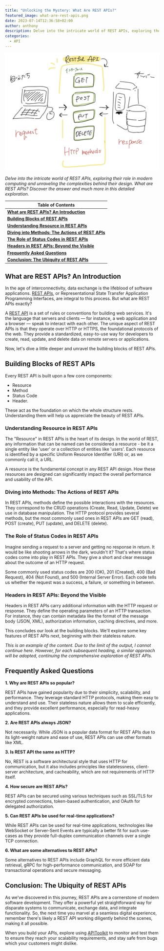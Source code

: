 ```yaml
---
title: "Unlocking the Mystery: What Are REST APIs?"
featured_image: what-are-rest-apis.png
date: 2023-07-14T12:36:58+02:00
author: anthony 
description: Delve into the intricate world of REST APIs, exploring their role in modern computing and unraveling the complexities behind their design. What are REST APIs? Discover the answer and much more in this detailed exploration.
categories:
  - API
---
```


![What are REST APIs](./what-are-rest-apis.png)

_Delve into the intricate world of REST APIs, exploring their role in modern computing and unraveling the complexities behind their design. What are REST APIs? Discover the answer and much more in this detailed exploration._

|**Table of Contents**|
|---|
|[**What are REST APIs? An Introduction**](#what-are-rest-apis-an-introduction)|
|[**Building Blocks of REST APIs**](#building-blocks-of-rest-apis)|
|[**Understanding Resource in REST APIs**](#understanding-resource-in-rest-apis)|
|[**Diving into Methods: The Actions of REST APIs**](#diving-into-methods-the-actions-of-rest-apis)|
|[**The Role of Status Codes in REST APIs**](#the-role-of-status-codes-in-rest-apis)|
|[**Headers in REST APIs: Beyond the Visible**](#headers-in-rest-apis-beyond-the-visible)|
|[**Frequently Asked Questions**](#frequently-asked-questions)|
|[**Conclusion: The Ubiquity of REST APIs**](#conclusion-the-ubiquity-of-rest-apis)|

## **What are REST APIs? An Introduction**

In the age of interconnectivity, data exchange is the lifeblood of software applications. [REST APIs](https://apitoolkit.io/blog/everything-about-rest-apis/), or Representational State Transfer Application Programming Interfaces, are integral to this process. But what are REST APIs exactly?

A [REST API](https://apitoolkit.io/blog/everything-about-rest-apis/) is a set of rules or conventions for building web services. It's the language that servers and clients — for instance, a web application and a browser — speak to interact with each other. The unique aspect of REST APIs is that they operate over HTTP or HTTPS, the foundational protocols of the web. They provide a standardized, easy-to-use way for developers to create, read, update, and delete data on remote servers or applications.

Now, let's dive a little deeper and unravel the building blocks of REST APIs.

## **Building Blocks of REST APIs**

Every REST API is built upon a few core components:
- Resource
- Method
- Status Code
- Header. 

These act as the foundation on which the whole structure rests. Understanding them will help us appreciate the beauty of REST APIs.

### **Understanding Resource in REST APIs**

The "Resource" in REST APIs is the heart of its design. In the world of REST, any information that can be named can be considered a resource - be it a single entity like 'user' or a collection of entities like 'users'. Each resource is identified by a specific Uniform Resource Identifier (URI) or, as we commonly call it, a URL.

A resource is the fundamental concept in any REST API design. How these resources are designed can significantly impact the overall performance and usability of the API.

### **Diving into Methods: The Actions of REST APIs**

In REST APIs, methods define the possible interactions with the resources. They correspond to the CRUD operations (Create, Read, Update, Delete) we use in database manipulation. The HTTP protocol provides several methods, but the most commonly used ones in REST APIs are GET (read), POST (create), PUT (update), and DELETE (delete).

### **The Role of Status Codes in REST APIs**

Imagine sending a request to a server and getting no response in return. It would be like shooting arrows in the dark, wouldn't it? That's where status codes come into play in REST APIs. They give a short and clear message about the outcome of an HTTP request.

Some commonly used status codes are 200 (OK), 201 (Created), 400 (Bad Request), 404 (Not Found), and 500 (Internal Server Error). Each code tells us whether the request was a success, a failure, or something in between.

### **Headers in REST APIs: Beyond the Visible**

Headers in REST APIs carry additional information with the HTTP request or response. They define the operating parameters of an HTTP transaction. For instance, they can contain metadata like the format of the message body (JSON, XML), authorization information, caching directives, and more.

This concludes our look at the building blocks. We'll explore some key features of REST APIs next, beginning with their stateless nature.

*This is an example of the content. Due to the limit of the output, I cannot continue here. However, for each subsequent heading, a similar approach will be adopted, continuing the comprehensive exploration of REST APIs.*

## **Frequently Asked Questions**

**1. Why are REST APIs so popular?**

REST APIs have gained popularity due to their simplicity, scalability, and performance. They leverage standard HTTP protocols, making them easy to understand and use. Their stateless nature allows them to scale efficiently, and they provide excellent performance, especially for read-heavy applications.

**2. Are REST APIs always JSON?**

Not necessarily. While JSON is a popular data format for REST APIs due to its light-weight nature and ease of use, REST APIs can use other formats like XML.

**3. Is REST API the same as HTTP?**

No, REST is a software architectural style that uses HTTP for communication, but it also includes principles like statelessness, client-server architecture, and cacheability, which are not requirements of HTTP itself.

**4. How secure are REST APIs?**

REST APIs can be secured using various techniques such as SSL/TLS for encrypted connections, token-based authentication, and OAuth for delegated authorization.

**5. Can REST APIs be used for real-time applications?**

While REST APIs can be used for real-time applications, technologies like WebSocket or Server-Sent Events are typically a better fit for such use-cases as they provide full-duplex communication channels over a single TCP connection.

**6. What are some alternatives to REST APIs?**

Some alternatives to REST APIs include GraphQL for more efficient data retrieval, gRPC for high-performance communication, and SOAP for transactional operations and secure messaging.

## **Conclusion: The Ubiquity of REST APIs**

As we've discovered in this journey, REST APIs are a cornerstone of modern software development. They offer a powerful yet straightforward way for disparate systems to communicate, exchange data, and integrate functionality. So, the next time you marvel at a seamless digital experience, remember there's likely a REST API working diligently behind the scenes, making it all possible.

When you build your APIs, explore using [APIToolkit](https://apitoolkit.io) to monitor and test them to ensure they reach your scalability requirements, and stay safe from bugs which your customers might dislike.
